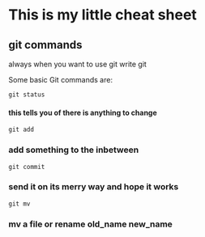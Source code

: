 # This is my little cheat sheet

## git commands

always when you want to use git write git

Some basic Git commands are:

```
git status
```
#### this tells you of there is anything to change
```
git add
```
### add something to the inbetween
```
git commit
```
### send it on its merry way and hope it works 


```
git mv
```
### mv a file or rename old_name new_name

